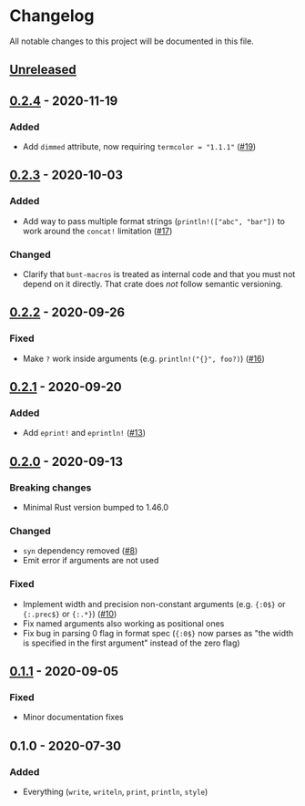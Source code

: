 # Changelog

All notable changes to this project will be documented in this file.


## [Unreleased]

## [0.2.4] - 2020-11-19
### Added
- Add `dimmed` attribute, now requiring `termcolor = "1.1.1"` ([#19](https://github.com/LukasKalbertodt/bunt/pull/19))

## [0.2.3] - 2020-10-03
### Added
- Add way to pass multiple format strings (`println!(["abc", "bar"])` to work around the `concat!` limitation ([#17](https://github.com/LukasKalbertodt/bunt/pull/17))

### Changed
- Clarify that `bunt-macros` is treated as internal code and that you must not depend on it directly. That crate does *not* follow semantic versioning.

## [0.2.2] - 2020-09-26
### Fixed
- Make `?` work inside arguments (e.g. `println!("{}", foo?)`) ([#16](https://github.com/LukasKalbertodt/bunt/pull/16))

## [0.2.1] - 2020-09-20
### Added
- Add `eprint!` and `eprintln!` ([#13](https://github.com/LukasKalbertodt/bunt/pull/13))

## [0.2.0] - 2020-09-13
### Breaking changes
- Minimal Rust version bumped to 1.46.0

### Changed
- `syn` dependency removed ([#8](https://github.com/LukasKalbertodt/bunt/pull/8))
- Emit error if arguments are not used

### Fixed
- Implement width and precision non-constant arguments (e.g. `{:0$}` or
  `{:.prec$}` or `{:.*}`) ([#10](https://github.com/LukasKalbertodt/bunt/pull/10))
- Fix named arguments also working as positional ones
- Fix bug in parsing 0 flag in format spec (`{:0$}` now parses as "the width is
  specified in the first argument" instead of the zero flag)


## [0.1.1] - 2020-09-05
### Fixed
- Minor documentation fixes


## 0.1.0 - 2020-07-30
### Added
- Everything (`write`, `writeln`, `print`, `println`, `style`)


[Unreleased]: https://github.com/LukasKalbertodt/bunt/compare/v0.2.4...HEAD
[0.2.4]: https://github.com/LukasKalbertodt/bunt/compare/v0.2.3...v0.2.4
[0.2.3]: https://github.com/LukasKalbertodt/bunt/compare/v0.2.2...v0.2.3
[0.2.2]: https://github.com/LukasKalbertodt/bunt/compare/v0.2.1...v0.2.2
[0.2.1]: https://github.com/LukasKalbertodt/bunt/compare/v0.2.0...v0.2.1
[0.2.0]: https://github.com/LukasKalbertodt/bunt/compare/v0.1.1...v0.2.0
[0.1.1]: https://github.com/LukasKalbertodt/bunt/compare/v0.1.0...v0.1.1
